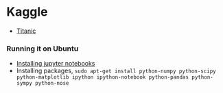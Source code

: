 # Kaggle

* [Titanic](http://nbviewer.jupyter.org/github/p-s-vishnu/Kaggle/blob/master/Titanic/titanic.ipynb)

### Running it on Ubuntu 

* [Installing jupyter notebooks](https://www.digitalocean.com/community/tutorials/how-to-set-up-a-jupyter-notebook-to-run-ipython-on-ubuntu-16-04)
* Installing packages, `sudo apt-get install python-numpy python-scipy python-matplotlib ipython ipython-notebook python-pandas python-sympy python-nose`